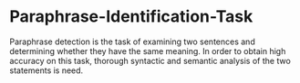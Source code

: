 # Paraphrase-Identification-Task
Paraphrase detection is the task of examining two sentences and determining whether they have the same meaning. In order to obtain high accuracy on this task, thorough syntactic and semantic analysis of the two statements is need.
